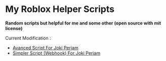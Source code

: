 # My Roblox Helper Scripts
**Random scripts but helpful for me and some other (open source with mit license)**

Current Modification :
- [Avanced Script For Joki Perjam](https://github.com/afkar-gg/Roblox-Scripts/tree/main/(Final)-Roblox-Joki-Proxy)
- [Simpler Script (Webhook) For Joki Perjam](https://github.com/afkar-gg/Roblox-Scripts/tree/main/Webhook-Joki)
